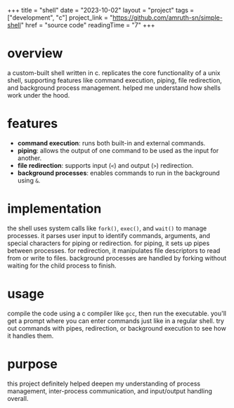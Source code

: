 +++
title = "shell"
date = "2023-10-02"
layout = "project"
tags = ["development", "c"]
project_link = "https://github.com/amruth-sn/simple-shell"
href = "source code"
readingTime = "7"
+++

# overview

a custom-built shell written in c. replicates the core functionality of a unix shell, supporting features like command execution, piping, file redirection, and background process management. helped me understand how shells work under the hood.

# features

- **command execution**: runs both built-in and external commands.
- **piping**: allows the output of one command to be used as the input for another.
- **file redirection**: supports input (`<`) and output (`>`) redirection.
- **background processes**: enables commands to run in the background using `&`.

# implementation

the shell uses system calls like `fork()`, `exec()`, and `wait()` to manage processes. it parses user input to identify commands, arguments, and special characters for piping or redirection. for piping, it sets up pipes between processes. for redirection, it manipulates file descriptors to read from or write to files. background processes are handled by forking without waiting for the child process to finish.

# usage

compile the code using a c compiler like `gcc`, then run the executable. you'll get a prompt where you can enter commands just like in a regular shell. try out commands with pipes, redirection, or background execution to see how it handles them.

# purpose

this project definitely helped deepen my understanding of process management, inter-process communication, and input/output handling overall. 

